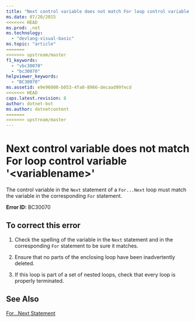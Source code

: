 ```yaml
---
title: "Next control variable does not match For loop control variable &#39;&lt;variablename&gt;&#39;"
ms.date: 07/20/2015
<<<<<<< HEAD
ms.prod: .net
ms.technology: 
  - "devlang-visual-basic"
ms.topic: "article"
=======
>>>>>>> upstream/master
f1_keywords: 
  - "vbc30070"
  - "bc30070"
helpviewer_keywords: 
  - "BC30070"
ms.assetid: e9e96008-b053-4fa0-8966-decaad99fecd
<<<<<<< HEAD
caps.latest.revision: 8
author: dotnet-bot
ms.author: dotnetcontent
=======
>>>>>>> upstream/master
---
```

# Next control variable does not match For loop control variable &#39;&lt;variablename&gt;&#39;
The control variable in the `Next` statement of a `For...Next` loop must match the variable in the corresponding `For` statement.  
  
 **Error ID:** BC30070  
  
## To correct this error  
  
1.  Check the spelling of the variable in the `Next` statement and in the corresponding `For` statement to be sure it matches.  
  
2.  Ensure that no parts of the enclosing loop have been inadvertently deleted.  
  
3.  If this loop is part of a set of nested loops, check that every loop is properly terminated.  
  
## See Also  
 [For...Next Statement](../../visual-basic/language-reference/statements/for-next-statement.md)
